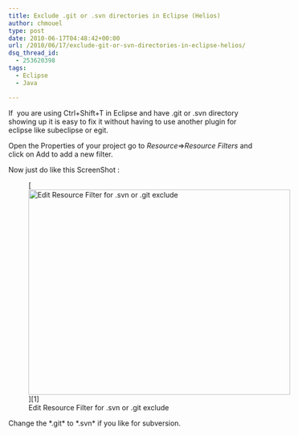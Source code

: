 ```yaml
---
title: Exclude .git or .svn directories in Eclipse (Helios)
author: chmouel
type: post
date: 2010-06-17T04:48:42+00:00
url: /2010/06/17/exclude-git-or-svn-directories-in-eclipse-helios/
dsq_thread_id:
  - 253620398
tags:
  - Eclipse
  - Java

---
```

If  you are using Ctrl+Shift+T in Eclipse and have .git or .svn directory showing up it is easy to fix it without having to use another plugin for eclipse like subeclipse or egit.

Open the Properties of your project go to _Resource_=>_Resource Filters_ and click on Add to add a new filter.

Now just do like this ScreenShot :

<figure id="attachment_314" aria-describedby="caption-attachment-314" style="width: 521px" class="wp-caption aligncenter">[<img loading="lazy" class="size-full wp-image-314 " title="Edit Resource Filter" src="/wp-content/uploads/2010/06/EditResourceFilter.png" alt="Edit Resource Filter for .svn or .git exclude" width="521" height="409" srcset="https://blog.chmouel.com/wp-content/uploads/2010/06/EditResourceFilter.png 651w, https://blog.chmouel.com/wp-content/uploads/2010/06/EditResourceFilter-300x235.png 300w" sizes="(max-width: 521px) 100vw, 521px" />][1]<figcaption id="caption-attachment-314" class="wp-caption-text">Edit Resource Filter for .svn or .git exclude</figcaption></figure>

Change the \*.git\* to \*.svn\* if you like for subversion.

 [1]: /wp-content/uploads/2010/06/EditResourceFilter.png